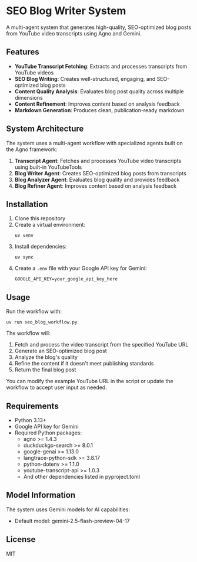 # SEO Blog Writer System

A multi-agent system that generates high-quality, SEO-optimized blog posts from YouTube video transcripts using Agno and Gemini.

## Features

- **YouTube Transcript Fetching**: Extracts and processes transcripts from YouTube videos
- **SEO Blog Writing**: Creates well-structured, engaging, and SEO-optimized blog posts
- **Content Quality Analysis**: Evaluates blog post quality across multiple dimensions
- **Content Refinement**: Improves content based on analysis feedback
- **Markdown Generation**: Produces clean, publication-ready markdown

## System Architecture

The system uses a multi-agent workflow with specialized agents built on the Agno framework:

1. **Transcript Agent**: Fetches and processes YouTube video transcripts using built-in YouTubeTools
2. **Blog Writer Agent**: Creates SEO-optimized blog posts from transcripts
3. **Blog Analyzer Agent**: Evaluates blog quality and provides feedback
4. **Blog Refiner Agent**: Improves content based on analysis feedback

## Installation

1. Clone this repository
2. Create a virtual environment:
   ```
   uv venv
   ```
3. Install dependencies:
   ```
   uv sync
   ```
4. Create a `.env` file with your Google API key for Gemini:
   ```
   GOOGLE_API_KEY=your_google_api_key_here
   ```

## Usage

Run the workflow with:

```
uv run seo_blog_workflow.py
```

The workflow will:
1. Fetch and process the video transcript from the specified YouTube URL
2. Generate an SEO-optimized blog post
3. Analyze the blog's quality
4. Refine the content if it doesn't meet publishing standards
5. Return the final blog post

You can modify the example YouTube URL in the script or update the workflow to accept user input as needed.

## Requirements

- Python 3.13+
- Google API key for Gemini
- Required Python packages:
  - agno >= 1.4.3
  - duckduckgo-search >= 8.0.1
  - google-genai >= 1.13.0
  - langtrace-python-sdk >= 3.8.17
  - python-dotenv >= 1.1.0
  - youtube-transcript-api >= 1.0.3
  - And other dependencies listed in pyproject.toml

## Model Information

The system uses Gemini models for AI capabilities:
- Default model: gemini-2.5-flash-preview-04-17

## License

MIT
